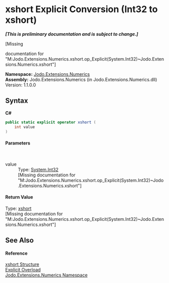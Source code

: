 # xshort&nbsp;Explicit Conversion (Int32 to xshort)
 _**\[This is preliminary documentation and is subject to change.\]**_

\[Missing <summary> documentation for "M:Jodo.Extensions.Numerics.xshort.op_Explicit(System.Int32)~Jodo.Extensions.Numerics.xshort"\]

**Namespace:**&nbsp;<a href="N_Jodo_Extensions_Numerics">Jodo.Extensions.Numerics</a><br />**Assembly:**&nbsp;Jodo.Extensions.Numerics (in Jodo.Extensions.Numerics.dll) Version: 1.1.0.0

## Syntax

**C#**<br />
``` C#
public static explicit operator xshort (
	int value
)
```


#### Parameters
&nbsp;<dl><dt>value</dt><dd>Type: <a href="https://docs.microsoft.com/dotnet/api/system.int32" target="_blank" rel="noopener noreferrer">System.Int32</a><br />\[Missing <param name="value"/> documentation for "M:Jodo.Extensions.Numerics.xshort.op_Explicit(System.Int32)~Jodo.Extensions.Numerics.xshort"\]</dd></dl>

#### Return Value
Type: <a href="T_Jodo_Extensions_Numerics_xshort">xshort</a><br />\[Missing <returns> documentation for "M:Jodo.Extensions.Numerics.xshort.op_Explicit(System.Int32)~Jodo.Extensions.Numerics.xshort"\]

## See Also


#### Reference
<a href="T_Jodo_Extensions_Numerics_xshort">xshort Structure</a><br /><a href="Overload_Jodo_Extensions_Numerics_xshort_op_Explicit">Explicit Overload</a><br /><a href="N_Jodo_Extensions_Numerics">Jodo.Extensions.Numerics Namespace</a><br />